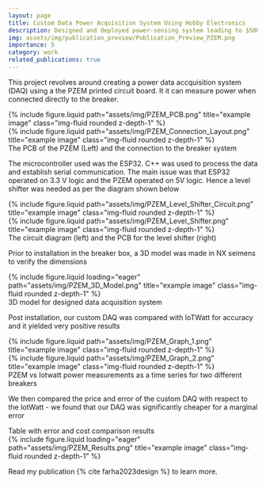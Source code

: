 ```yaml
---
layout: page
title: Custom Data Power Acquisition System Using Hobby Electronics
description: Designed and deployed power-sensing system leading to $500 savings over TED Spyder - led to second author publication to ASHRAE Transactions
img: assets/img/publication_preview/Publication_Preview_PZEM.png
importance: 5
category: work
related_publications: true
---
```


This project revolves around creating a power data accquisition system (DAQ) using a the PZEM printed circuit board. It it can measure power when connected directly to the breaker.

<div class="row justify-content-sm-center">
    <div class="col-sm mt-3 mt-md-0">
        {% include figure.liquid path="assets/img/PZEM_PCB.png" title="example image" class="img-fluid rounded z-depth-1" %}
    </div>
    <div class="col-sm mt-3 mt-md-0">
        {% include figure.liquid path="assets/img/PZEM_Connection_Layout.png" title="example image" class="img-fluid rounded z-depth-1" %}
    </div>
</div>
<div class="caption">
    The PCB of the PZEM (Left) and the connection to the breaker system
</div>

The microcontroller used was the ESP32. C++ was used to process the data and establish serial communication. The main issue was that ESP32 operated on 3.3 V logic and the PZEM operated on 5V logic. Hence a level shifter was needed as per the diagram shown below

<div class="row justify-content-sm-center">
    <div class="col-sm mt-3 mt-md-0">
        {% include figure.liquid path="assets/img/PZEM_Level_Shifter_Circuit.png" title="example image" class="img-fluid rounded z-depth-1" %}
    </div>
    <div class="col-sm mt-3 mt-md-0">
        {% include figure.liquid path="assets/img/PZEM_Level_Shifter.png" title="example image" class="img-fluid rounded z-depth-1" %}
    </div>
</div>
<div class="caption">
    The circuit diagram (left) and the PCB for the level shifter (right)
</div>

Prior to installation in the breaker box, a 3D model was made in NX seimens to verify the dimensions

<div class="row">
    <div class="col-sm mt-3 mt-md-0">
        {% include figure.liquid loading="eager" path="assets/img/PZEM_3D_Model.png" title="example image" class="img-fluid rounded z-depth-1" %}
    </div>
</div>
<div class="caption">
    3D model for designed data acquisition system
</div>

Post installation, our custom DAQ was compared with IoTWatt for accuracy and it yielded very positive results

<div class="row justify-content-sm-center">
    <div class="col-sm mt-3 mt-md-0">
        {% include figure.liquid path="assets/img/PZEM_Graph_1.png" title="example image" class="img-fluid rounded z-depth-1" %}
    </div>
    <div class="col-sm mt-3 mt-md-0">
        {% include figure.liquid path="assets/img/PZEM_Graph_2.png" title="example image" class="img-fluid rounded z-depth-1" %}
    </div>
</div>
<div class="caption">
    PZEM vs Iotwatt power measurements as a time series for two different breakers
</div>

We then compared the price and error of the custom DAQ with respect to the IotWatt - we found that our DAQ was significantly cheaper for a marginal error

<div class="caption">
    Table with error and cost comparison results
</div>
<div class="row">
    <div class="col-sm mt-3 mt-md-0">
        {% include figure.liquid loading="eager" path="assets/img/PZEM_Results.png" title="example image" class="img-fluid rounded z-depth-1" %}
    </div>
</div>

Read my publication {% cite farha2023design %} to learn more.

